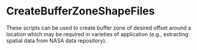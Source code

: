 # CreateBufferZoneShapeFiles
These scripts can be used to create buffer zone of desired offset around a location which may be required in varieties of application (e.g., extracting spatial data from NASA data repository).

